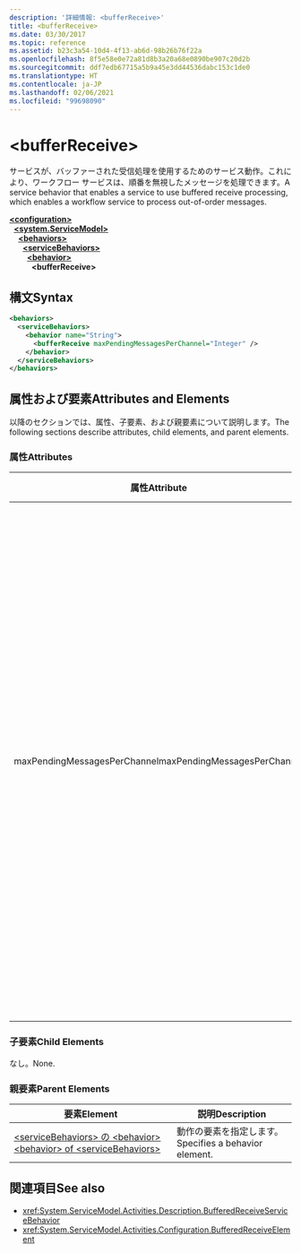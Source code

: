 ```yaml
---
description: '詳細情報: <bufferReceive>'
title: <bufferReceive>
ms.date: 03/30/2017
ms.topic: reference
ms.assetid: b23c3a54-10d4-4f13-ab6d-98b26b76f22a
ms.openlocfilehash: 8f5e58e0e72a81d8b3a20a68e0890be907c20d2b
ms.sourcegitcommit: ddf7edb67715a5b9a45e3dd44536dabc153c1de0
ms.translationtype: HT
ms.contentlocale: ja-JP
ms.lasthandoff: 02/06/2021
ms.locfileid: "99698090"
---
```

# \<bufferReceive>

<span data-ttu-id="592ad-102">サービスが、バッファーされた受信処理を使用するためのサービス動作。これにより、ワークフロー サービスは、順番を無視したメッセージを処理できます。</span><span class="sxs-lookup"><span data-stu-id="592ad-102">A service behavior that enables a service to use buffered receive processing, which enables a workflow service to process out-of-order messages.</span></span>  
  
[**\<configuration>**](../configuration-element.md)\
&nbsp;&nbsp;[**\<system.ServiceModel>**](system-servicemodel-of-workflow.md)\
&nbsp;&nbsp;&nbsp;&nbsp;[**\<behaviors>**](behaviors-of-workflow.md)\
&nbsp;&nbsp;&nbsp;&nbsp;&nbsp;&nbsp;[**\<serviceBehaviors>**](servicebehaviors-of-workflow.md)\
&nbsp;&nbsp;&nbsp;&nbsp;&nbsp;&nbsp;&nbsp;&nbsp;[**\<behavior>**](behavior-of-servicebehaviors-of-workflow.md)\
&nbsp;&nbsp;&nbsp;&nbsp;&nbsp;&nbsp;&nbsp;&nbsp;&nbsp;&nbsp;**\<bufferReceive>**  
  
## <a name="syntax"></a><span data-ttu-id="592ad-103">構文</span><span class="sxs-lookup"><span data-stu-id="592ad-103">Syntax</span></span>  
  
```xml  
<behaviors>
  <serviceBehaviors>
    <behavior name="String">
      <bufferReceive maxPendingMessagesPerChannel="Integer" />
    </behavior>
  </serviceBehaviors>
</behaviors>  
```  
  
## <a name="attributes-and-elements"></a><span data-ttu-id="592ad-104">属性および要素</span><span class="sxs-lookup"><span data-stu-id="592ad-104">Attributes and Elements</span></span>  

 <span data-ttu-id="592ad-105">以降のセクションでは、属性、子要素、および親要素について説明します。</span><span class="sxs-lookup"><span data-stu-id="592ad-105">The following sections describe attributes, child elements, and parent elements.</span></span>  
  
### <a name="attributes"></a><span data-ttu-id="592ad-106">属性</span><span class="sxs-lookup"><span data-stu-id="592ad-106">Attributes</span></span>  
  
|<span data-ttu-id="592ad-107">属性</span><span class="sxs-lookup"><span data-stu-id="592ad-107">Attribute</span></span>|<span data-ttu-id="592ad-108">説明</span><span class="sxs-lookup"><span data-stu-id="592ad-108">Description</span></span>|  
|---------------|-----------------|  
|<span data-ttu-id="592ad-109">maxPendingMessagesPerChannel</span><span class="sxs-lookup"><span data-stu-id="592ad-109">maxPendingMessagesPerChannel</span></span>|<span data-ttu-id="592ad-110">各チャネルで許容される保留状態のメッセージの最大数を指定する整数。</span><span class="sxs-lookup"><span data-stu-id="592ad-110">An integer that specifies the maximum number of pending messages allowed for each channel.</span></span> <span data-ttu-id="592ad-111">既定値は 512 です。</span><span class="sxs-lookup"><span data-stu-id="592ad-111">The default value is 512.</span></span> <span data-ttu-id="592ad-112">このプロパティは、ワークフロー サービスで受信できる、順番を無視したメッセージの数を制限します。</span><span class="sxs-lookup"><span data-stu-id="592ad-112">This property limits the number of out-of-order messages that can be received by a workflow service.</span></span>|  
  
### <a name="child-elements"></a><span data-ttu-id="592ad-113">子要素</span><span class="sxs-lookup"><span data-stu-id="592ad-113">Child Elements</span></span>  

 <span data-ttu-id="592ad-114">なし。</span><span class="sxs-lookup"><span data-stu-id="592ad-114">None.</span></span>  
  
### <a name="parent-elements"></a><span data-ttu-id="592ad-115">親要素</span><span class="sxs-lookup"><span data-stu-id="592ad-115">Parent Elements</span></span>  
  
|<span data-ttu-id="592ad-116">要素</span><span class="sxs-lookup"><span data-stu-id="592ad-116">Element</span></span>|<span data-ttu-id="592ad-117">説明</span><span class="sxs-lookup"><span data-stu-id="592ad-117">Description</span></span>|  
|-------------|-----------------|  
|[<span data-ttu-id="592ad-118">\<serviceBehaviors> の \<behavior></span><span class="sxs-lookup"><span data-stu-id="592ad-118">\<behavior> of \<serviceBehaviors></span></span>](behavior-of-servicebehaviors-of-workflow.md)|<span data-ttu-id="592ad-119">動作の要素を指定します。</span><span class="sxs-lookup"><span data-stu-id="592ad-119">Specifies a behavior element.</span></span>|  
  
## <a name="see-also"></a><span data-ttu-id="592ad-120">関連項目</span><span class="sxs-lookup"><span data-stu-id="592ad-120">See also</span></span>

- <xref:System.ServiceModel.Activities.Description.BufferedReceiveServiceBehavior>
- <xref:System.ServiceModel.Activities.Configuration.BufferedReceiveElement>

